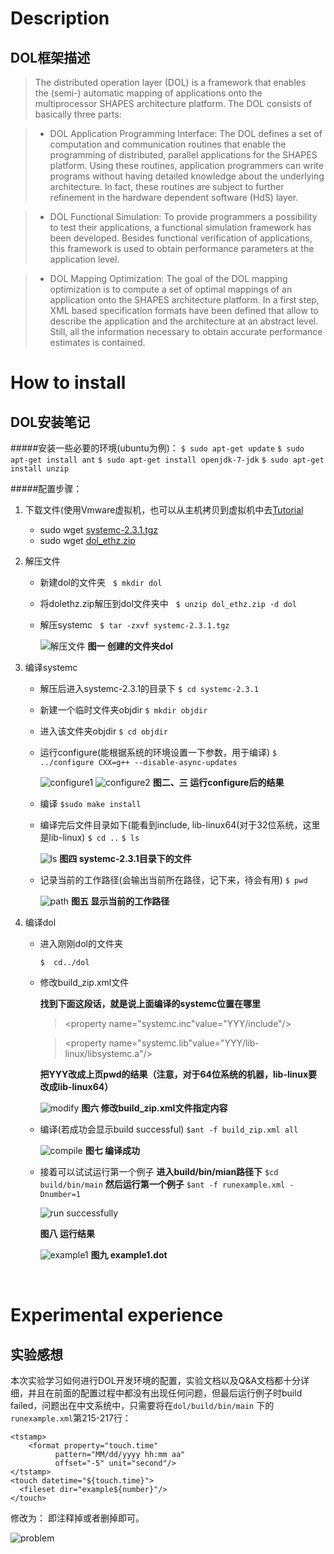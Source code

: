 # Description

## DOL框架描述

> The distributed operation layer (DOL) is a framework that enables the (semi-) automatic mapping of applications onto the multiprocessor SHAPES architecture platform. The DOL consists of basically three parts:

> * DOL Application Programming Interface: The DOL defines a set of computation and communication routines that enable the programming of distributed, parallel applications for the SHAPES platform. Using these routines, application programmers can write programs without having detailed knowledge about the underlying architecture. In fact, these routines are subject to further refinement in the hardware dependent software (HdS) layer.

> - DOL Functional Simulation: To provide programmers a possibility to test their applications, a functional simulation framework has been developed. Besides functional verification of applications, this framework is used to obtain performance parameters at the application level.

> * DOL Mapping Optimization: The goal of the DOL mapping optimization is to compute a set of optimal mappings of an application onto the SHAPES architecture platform. In a first step, XML based specification formats have been defined that allow to describe the application and the architecture at an abstract level. Still, all the information necessary to obtain accurate performance estimates is contained.



# How to install

## DOL安装笔记

#####安装一些必要的环境(ubuntu为例)：
	`$ sudo apt-get update`
	`$ sudo apt-get install ant`
	`$ sudo apt-get install openjdk-7-jdk`
	`$ sudo apt-get install unzip`

#####配置步骤：

1. 下载文件(使用Vmware虚拟机，也可以从主机拷贝到虚拟机中去[Tutorial](http://jingyan.baidu.com/article/c33e3f48a5c153ea15cbb5b2.html)

   - sudo wget [systemc-2.3.1.tgz](http://www.accellera.org/images/downloads/standards/systemc/systemc-2.3.1.tgz)
   - sudo wget [dol_ethz.zip](http://www.tik.ee.ethz.ch/~shapes/downloads/dol_ethz.zip)

2. 解压文件

   - 新建dol的文件夹  
     `$	mkdir dol`
   - 将dolethz.zip解压到dol文件夹中  
     `$	unzip dol_ethz.zip -d dol`
   - 解压systemc  
     `$	tar -zxvf systemc-2.3.1.tgz`

     ![解压文件](http://p1.bqimg.com/4851/8571fe15d05f36d7.png)
     **图一 创建的文件夹dol**

3. 编译systemc

   - 解压后进入systemc-2.3.1的目录下
     `$	cd systemc-2.3.1`
   - 新建一个临时文件夹objdir
     `$	mkdir objdir`
   - 进入该文件夹objdir
     `$	cd objdir`
   - 运行configure(能根据系统的环境设置一下参数，用于编译)
     `$	../configure CXX=g++ --disable-async-updates`

     ![configure1](http://p1.bqimg.com/4851/2dff14dda735b6d8.png)
     ![configure2](http://p1.bqimg.com/4851/365df95e408f3f1b.png)
     **图二、三 运行configure后的结果**

   - 编译
     `$sudo make install`
   - 编译完后文件目录如下(能看到include, lib-linux64(对于32位系统，这里是lib-linux)
     `$ cd ..`
     `$ ls`

      ![ls](http://p1.bqimg.com/4851/b5f051d202a2d65e.png)
      **图四 systemc-2.3.1目录下的文件**

   - 记录当前的工作路径(会输出当前所在路径，记下来，待会有用)
     `$	pwd`

     ![path](http://p1.bqimg.com/4851/241fa5ead84e2f77.png)
     **图五 显示当前的工作路径**

4. 编译dol

   - 进入刚刚dol的文件夹

     `$  cd../dol`

   - 修改build_zip.xml文件

     **找到下面这段话，就是说上面编译的systemc位置在哪里**

     >  <property name="systemc.inc"value="YYY/include"/>

     >  <property name="systemc.lib"value="YYY/lib-linux/libsystemc.a"/>

     **把YYY改成上页pwd的结果（注意，对于64位系统的机器，lib-linux要改成lib-linux64）**

     ![modify](http://p1.bqimg.com/4851/82a567923e25eff3.png)
     **图六 修改build_zip.xml文件指定内容**

   - 编译(若成功会显示build successful)
     `$ant -f build_zip.xml all`

     ![compile](http://p1.bqimg.com/4851/5a2baa51807ffc47.png)
     **图七 编译成功**

   - 接着可以试试运行第一个例子
     **进入build/bin/mian路径下**
     `$cd build/bin/main`
     **然后运行第一个例子**
     `$ant -f runexample.xml -Dnumber=1`

     ![run successfully](http://p1.bpimg.com/4851/c7f6b2c64b1abf2a.png)

     **图八 运行结果**

     ![example1](http://p1.bqimg.com/4851/2d70c1dfd39832b0.png)
     **图九 example1.dot**

     ​



# Experimental experience

## 实验感想

本次实验学习如何进行DOL开发环境的配置，实验文档以及Q&A文档都十分详细，并且在前面的配置过程中都没有出现任何问题，但最后运行例子时build failed，问题出在中文系统中，只需要将在`dol/build/bin/main` 下的`runexample.xml`第215-217行：

    <tstamp>
    	<format property="touch.time"
              pattern="MM/dd/yyyy hh:mm aa"
              offset="-5" unit="second"/>
    </tstamp>
    <touch datetime="${touch.time}">
      <fileset dir="example${number}"/>
    </touch>

修改为：
    <!--     <tstamp>
    	<format property="touch.time"
              pattern="MM/dd/yyyy hh:mm aa"
              offset="-5" unit="second"/>
    </tstamp>
    <touch datetime="${touch.time}">
      <fileset dir="example${number}"/>
    </touch> -->
即注释掉或者删掉即可。

![problem](http://p1.bpimg.com/4851/1b3113b30c103519.png)